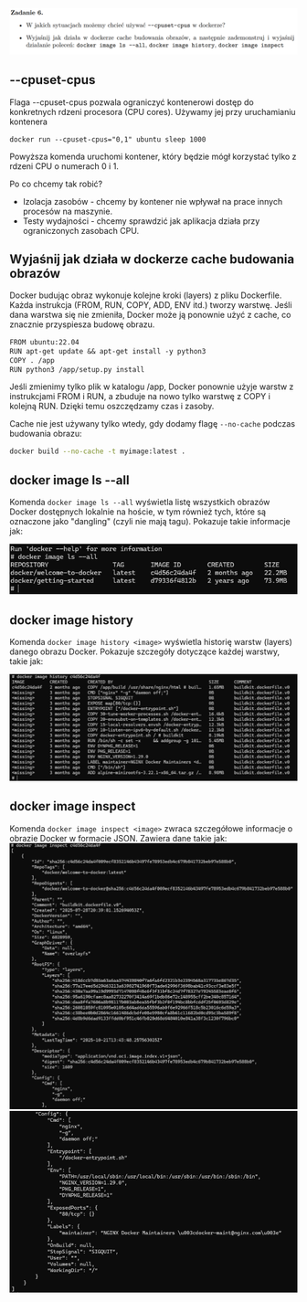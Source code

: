 ![alt text](image.png)

## --cpuset-cpus

Flaga --cpuset-cpus pozwala ograniczyć kontenerowi dostęp do konkretnych rdzeni procesora (CPU cores).
Używamy jej przy uruchamianiu kontenera

```
docker run --cpuset-cpus="0,1" ubuntu sleep 1000
```
Powyższa komenda uruchomi kontener, który będzie mógł korzystać tylko z rdzeni CPU o numerach 0 i 1. 

Po co chcemy tak robić?
- Izolacja zasobów - chcemy by kontener nie wpływał na prace innych procesów na maszynie.
- Testy wydajności - chcemy sprawdzić jak aplikacja działa przy ograniczonych zasobach CPU.

## Wyjaśnij jak działa w dockerze cache budowania obrazów

Docker budując obraz wykonuje kolejne kroki (layers) z pliku Dockerfile.
Każda instrukcja (FROM, RUN, COPY, ADD, ENV itd.) tworzy warstwę.
Jeśli dana warstwa się nie zmieniła, Docker może ją ponownie użyć z cache, co znacznie przyspiesza budowę obrazu.

```# Przykład Dockerfile
FROM ubuntu:22.04
RUN apt-get update && apt-get install -y python3
COPY . /app
RUN python3 /app/setup.py install
```
Jeśli zmienimy tylko plik w katalogu /app, Docker ponownie użyje warstw z instrukcjami FROM i RUN, a zbuduje na nowo tylko warstwę z COPY i kolejną RUN. Dzięki temu oszczędzamy czas i zasoby.

Cache nie jest używany tylko wtedy, gdy dodamy flagę `--no-cache` podczas budowania obrazu:

```bash
docker build --no-cache -t myimage:latest .
```

## docker image ls --all

Komenda `docker image ls --all` wyświetla listę wszystkich obrazów Docker dostępnych lokalnie na hoście, w tym również tych, które są oznaczone jako "dangling" (czyli nie mają tagu). Pokazuje takie informacje jak:

![alt text](image-2.png)

## docker image history <image>
Komenda `docker image history <image>` wyświetla historię warstw (layers) danego obrazu Docker. Pokazuje szczegóły dotyczące każdej warstwy, takie jak:

![alt text](image-3.png)

## docker image inspect <image>

Komenda `docker image inspect <image>` zwraca szczegółowe informacje o obrazie Docker w formacie JSON. Zawiera dane takie jak:
![alt text](image-4.png)
![alt text](image-5.png)